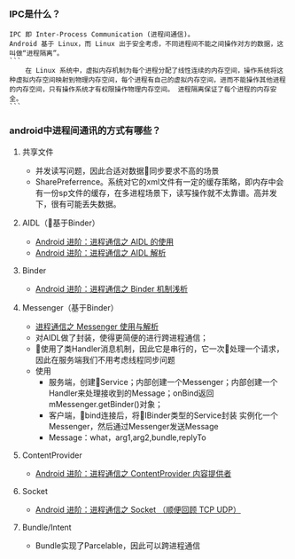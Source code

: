### IPC是什么？
    IPC 即 Inter-Process Communication (进程间通信)。
    Android 基于 Linux，而 Linux 出于安全考虑，不同进程间不能之间操作对方的数据，这叫做“进程隔离”。
    ```
        在 Linux 系统中，虚拟内存机制为每个进程分配了线性连续的内存空间，操作系统将这种虚拟内存空间映射到物理内存空间，每个进程有自己的虚拟内存空间，进而不能操作其他进程的内存空间，只有操作系统才有权限操作物理内存空间。 进程隔离保证了每个进程的内存安全。
    ```
### android中进程间通讯的方式有哪些？
1. 共享文件
    - 并发读写问题，因此合适对数据同步要求不高的场景
    - SharePreferrence。系统对它的xml文件有一定的缓存策略，即内存中会有一份sp文件的缓存，在多进程场景下，读写操作就不太靠谱。高并发下，很有可能丢失数据。
2. AIDL（基于Binder）
    - [Android 进阶：进程通信之 AIDL 的使用 ](https://blog.csdn.net/u011240877/article/details/72765136)
    - [Android 进阶：进程通信之 AIDL 解析](https://blog.csdn.net/u011240877/article/details/72825706)
3. Binder
    - [Android 进阶：进程通信之 Binder 机制浅析](https://blog.csdn.net/u011240877/article/details/72801425)
4. Messenger（基于Binder）
    - [进程通信之 Messenger 使用与解析](https://blog.csdn.net/u011240877/article/details/72836178)
    - 对AIDL做了封装，使得更简便的进行跨进程通信；
    - 使用了类Handler消息机制，因此它是串行的，它一次处理一个请求，因此在服务端我们不用考虑线程同步问题
    - 使用
        - 服务端，创建Service；内部创建一个Messenger；内部创建一个Handler来处理接收到的Message；onBind返回mMessenger.getBinder()对象；
        - 客户端，bind连接后，将IBinder类型的Service封装 实例化一个Messenger，然后通过Messenger发送Message
        - Message：what，arg1,arg2,bundle,replyTo
5. ContentProvider
    - [Android 进阶：进程通信之 ContentProvider 内容提供者](https://blog.csdn.net/u011240877/article/details/72848608)
6. Socket
    - [Android 进阶：进程通信之 Socket （顺便回顾 TCP UDP）](https://blog.csdn.net/u011240877/article/details/72860483)

7. Bundle/Intent
    - Bundle实现了Parcelable，因此可以跨进程通信
